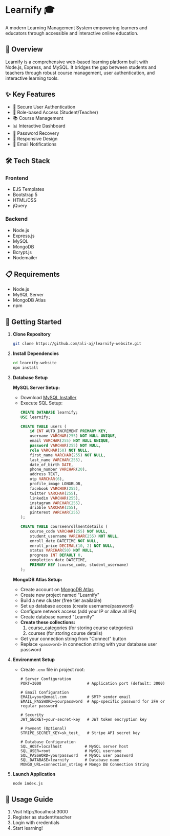 # Learnify 🎓

A modern Learning Management System empowering learners and educators through accessible and interactive online education.

## 🌟 Overview

Learnify is a comprehensive web-based learning platform built with Node.js, Express, and MySQL. It bridges the gap between students and teachers through robust course management, user authentication, and interactive learning tools.

## ✨ Key Features

- 🔐 Secure User Authentication
- 👥 Role-based Access (Student/Teacher)
- 📚 Course Management
- 📊 Interactive Dashboard
- 🔄 Password Recovery
- 📱 Responsive Design
- 📧 Email Notifications

## 🛠️ Tech Stack

### Frontend
- EJS Templates
- Bootstrap 5
- HTML/CSS
- jQuery

### Backend
- Node.js
- Express.js
- MySQL
- MongoDB
- Bcrypt.js
- Nodemailer

## 📋 Requirements

- Node.js 
- MySQL Server
- MongoDB Atlas
- npm

## 🚀 Getting Started

1. **Clone Repository**
   ```bash
   git clone https://github.com/ali-aj/learnify-website.git
   ```

2. **Install Dependencies**
   ```bash
   cd learnify-website
   npm install
   ```

3. **Database Setup**
   
   **MySQL Server Setup:**
   - Download [MySQL Installer](https://cdn.mysql.com//Downloads/MySQLInstaller/mysql-installer-community-8.0.42.0.msi)
   - Execute SQL Setup:
     ```sql
     CREATE DATABASE learnify;
     USE learnify;
     
     CREATE TABLE users (
         id INT AUTO_INCREMENT PRIMARY KEY,
         username VARCHAR(255) NOT NULL UNIQUE,
         email VARCHAR(255) NOT NULL UNIQUE,
         password VARCHAR(255) NOT NULL,
         role VARCHAR(50) NOT NULL,
         first_name VARCHAR(255) NOT NULL,
         last_name VARCHAR(255),
         date_of_birth DATE,
         phone_number VARCHAR(20),
         address TEXT,
         otp VARCHAR(6),
         profile_image LONGBLOB,
         facebook VARCHAR(255),
         twitter VARCHAR(255),
         linkedin VARCHAR(255),
         instagram VARCHAR(255),
         dribble VARCHAR(255),
         pinterest VARCHAR(255)
     );

     CREATE TABLE courseenrollmentdetails (
         course_code VARCHAR(255) NOT NULL,
         student_username VARCHAR(255) NOT NULL,
         enroll_date DATETIME NOT NULL,
         enroll_price DECIMAL(10, 2) NOT NULL,
         status VARCHAR(50) NOT NULL,
         progress INT DEFAULT 0,
         completion_date DATETIME,
         PRIMARY KEY (course_code, student_username)
     );
     ```
   **MongoDB Atlas Setup:**
   - Create account on [MongoDB Atlas](https://cloud.mongodb.com/)
   - Create new project named "Learnify"
   - Build a new cluster (free tier available)
   - Set up database access (create username/password)
   - Configure network access (add your IP or allow all IPs)
   - Create database named "Learnify"
   - **Create these collections:**
      1. course_categories (for storing course categories)
      2. courses (for storing course details)
   - Get your connection string from "Connect" button
   - Replace `<password>` in connection string with your database user password

4. **Environment Setup**
   - Create `.env` file in project root:
      ```env
      # Server Configuration
      PORT=3000                    # Application port (default: 3000)
      
      # Email Configuration
      EMAIL=your@email.com         # SMTP sender email
      EMAIL_PASSWORD=yourpassword  # App-specific password for 2FA or regular password
      
      # Security
      JWT_SECRET=your-secret-key   # JWT token encryption key
      
      # Payment (Optional)
      STRIPE_SECRET_KEY=sk_test_   # Stripe API secret key
      
      # Database Configuration
      SQL_HOST=localhost          # MySQL server host
      SQL_USER=root               # MySQL username
      SQL_PASSWORD=yourpassword   # MySQL user password
      SQL_DATABASE=learnify       # Database name
      MONGO_URL=connection_string # Mongo DB Connection String
      ```

5. **Launch Application**
   ```bash
   node index.js
   ```

## 🎯 Usage Guide

1. Visit http://localhost:3000
2. Register as student/teacher
3. Login with credentials
4. Start learning!